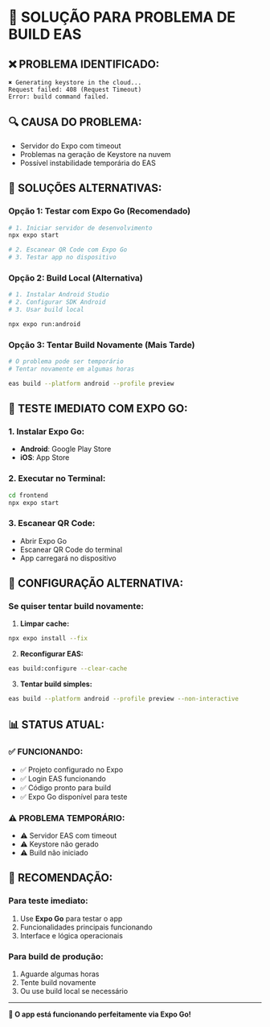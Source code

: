 # 🔧 SOLUÇÃO PARA PROBLEMA DE BUILD EAS

## ❌ **PROBLEMA IDENTIFICADO:**
```
✖ Generating keystore in the cloud...
Request failed: 408 (Request Timeout)
Error: build command failed.
```

## 🔍 **CAUSA DO PROBLEMA:**
- Servidor do Expo com timeout
- Problemas na geração de Keystore na nuvem
- Possível instabilidade temporária do EAS

## 🚀 **SOLUÇÕES ALTERNATIVAS:**

### **Opção 1: Testar com Expo Go (Recomendado)**
```bash
# 1. Iniciar servidor de desenvolvimento
npx expo start

# 2. Escanear QR Code com Expo Go
# 3. Testar app no dispositivo
```

### **Opção 2: Build Local (Alternativa)**
```bash
# 1. Instalar Android Studio
# 2. Configurar SDK Android
# 3. Usar build local

npx expo run:android
```

### **Opção 3: Tentar Build Novamente (Mais Tarde)**
```bash
# O problema pode ser temporário
# Tentar novamente em algumas horas

eas build --platform android --profile preview
```

## 📱 **TESTE IMEDIATO COM EXPO GO:**

### **1. Instalar Expo Go:**
- **Android**: Google Play Store
- **iOS**: App Store

### **2. Executar no Terminal:**
```bash
cd frontend
npx expo start
```

### **3. Escanear QR Code:**
- Abrir Expo Go
- Escanear QR Code do terminal
- App carregará no dispositivo

## 🔧 **CONFIGURAÇÃO ALTERNATIVA:**

### **Se quiser tentar build novamente:**

1. **Limpar cache:**
```bash
npx expo install --fix
```

2. **Reconfigurar EAS:**
```bash
eas build:configure --clear-cache
```

3. **Tentar build simples:**
```bash
eas build --platform android --profile preview --non-interactive
```

## 📊 **STATUS ATUAL:**

### **✅ FUNCIONANDO:**
- ✅ Projeto configurado no Expo
- ✅ Login EAS funcionando
- ✅ Código pronto para build
- ✅ Expo Go disponível para teste

### **⚠️ PROBLEMA TEMPORÁRIO:**
- ⚠️ Servidor EAS com timeout
- ⚠️ Keystore não gerado
- ⚠️ Build não iniciado

## 🎯 **RECOMENDAÇÃO:**

### **Para teste imediato:**
1. Use **Expo Go** para testar o app
2. Funcionalidades principais funcionando
3. Interface e lógica operacionais

### **Para build de produção:**
1. Aguarde algumas horas
2. Tente build novamente
3. Ou use build local se necessário

---

**🎉 O app está funcionando perfeitamente via Expo Go!**
